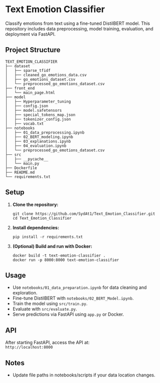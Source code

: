 # Text Emotion Classifier

Classify emotions from text using a fine-tuned DistilBERT model. This repository includes data preprocessing, model training, evaluation, and deployment via FastAPI.

## Project Structure

```
TEXT_EMOTION_CLASSIFIER
├── dataset
│   ├── sparse_tfidf
│   ├── cleaned_go_emotions_data.csv
│   ├── go_emotions_dataset.csv
│   └── preprocessed_go_emotions_dataset.csv
├── front_end
│   └── main_page.html
├── model
│   ├── Hyperparameter_tuning
│   ├── config.json
│   ├── model.safetensors
│   ├── special_tokens_map.json
│   ├── tokenizer_config.json
│   ├── vocab.txt
├── notebooks
│   ├── 01_data_preprocessing.ipynb
│   ├── 02_BERT_modeling.ipynb
│   ├── 03_explanations.ipynb
│   ├── 04_evaluation.ipynb
│   └── preprocessed_go_emotions_dataset.csv
├── src
│   ├── __pycache__
│   └── main.py
├── Dockerfile
├── README.md
└── requirements.txt
```

## Setup

1. **Clone the repository:**
   ```
   git clone https://github.com/SydAt1/Text_Emotion_Classifier.git
   cd Text_Emotion_Classifier
   ```

2. **Install dependencies:**
   ```
   pip install -r requirements.txt
   ```

3. **(Optional) Build and run with Docker:**
   ```
   docker build -t text-emotion-classifier .
   docker run -p 8000:8000 text-emotion-classifier
   ```

## Usage

- Use `notebooks/01_data_preparation.ipynb` for data cleaning and exploration.
- Fine-tune DistilBERT with `notebooks/02_BERT_Model.ipynb`.
- Train the model using `src/train.py`.
- Evaluate with `src/evaluate.py`.
- Serve predictions via FastAPI using `app.py` or Docker.

## API

After starting FastAPI, access the API at:  
`http://localhost:8000`

## Notes
- Update file paths in notebooks/scripts if your data location changes.
